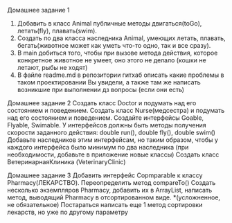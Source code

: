 Домашнее задание 1
1) Добавить в класс Animal публичные методы двигаться(toGo), летать(fly), плавать(swim).
2) Создать по два класса
наследника Animal, умеющих летать, плавать, бегать(животное может как уметь что-то одно, так и все сразу).
3) В main добиться того, чтобы при вызове метода действия, которое конкретное животное не умеет, оно этого не делало (кошки не летают, рыбы не ходят)
4) В файле readme.md в репозитории гитхаб описать какие проблемы в таком проектировании Вы увидели, а также там же написать возникшие при выполнении дз вопросы
(если они есть)


Домашнее задание 2
Создать класс Doctor и подумать над его состоянием и поведением. Создать класс Nurse(медсестра) и подумать над его состоянием и поведением.
Создайте интерфейсы Goable, Flyable, Swimable. У интерфейсов должны быть
методы получения скорости заданного действия: double run(), double fly(), double swim()
Добавьте наследников этим интерфейсам, но таким образом,
чтобы у каждого интерфейса было минимум по два наследника (при необходимости, добавьте в приложение новые классы)
Создать класс ВетеринарнаяКлиника (VeterinaryClinic)

Домашнее задание 3
Добавить интерфейс Copmparable<Pharmacy> к классу Pharmacy(ЛЕКАРСТВО). Переопределить метод compareTo()
Создать несколько экземпляров Pharmacy, добавить их в ArrayList, написать метод, выводящий Pharmacy в отсортированном виде.
*(усложненное, не обязательное) Постараться написать еще 1 метод сортировки лекарств, но уже по другому параметру

